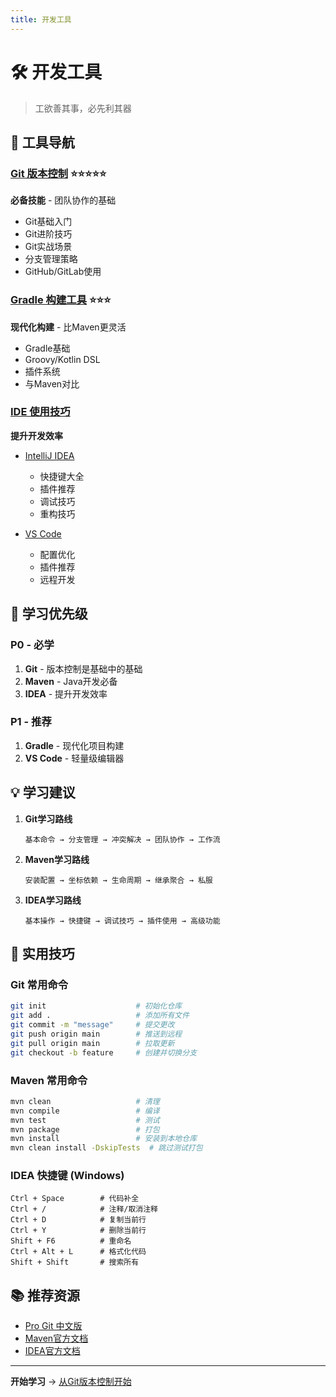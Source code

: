 ```yaml
---
title: 开发工具
---
```


# 🛠️ 开发工具

> 工欲善其事，必先利其器

## 📖 工具导航

### [Git 版本控制](git/) ⭐⭐⭐⭐⭐
**必备技能** - 团队协作的基础

- Git基础入门
- Git进阶技巧
- Git实战场景
- 分支管理策略
- GitHub/GitLab使用

### [Gradle 构建工具](gradle/) ⭐⭐⭐
**现代化构建** - 比Maven更灵活

- Gradle基础
- Groovy/Kotlin DSL
- 插件系统
- 与Maven对比

### [IDE 使用技巧](ide/)
**提升开发效率**

- [IntelliJ IDEA](ide/idea/)
  - 快捷键大全
  - 插件推荐
  - 调试技巧
  - 重构技巧

- [VS Code](ide/vscode/)
  - 配置优化
  - 插件推荐
  - 远程开发

## 🎯 学习优先级

### P0 - 必学
1. **Git** - 版本控制是基础中的基础
2. **Maven** - Java开发必备
3. **IDEA** - 提升开发效率

### P1 - 推荐
1. **Gradle** - 现代化项目构建
2. **VS Code** - 轻量级编辑器

## 💡 学习建议

1. **Git学习路线**
   ```
   基本命令 → 分支管理 → 冲突解决 → 团队协作 → 工作流
   ```

2. **Maven学习路线**
   ```
   安装配置 → 坐标依赖 → 生命周期 → 继承聚合 → 私服
   ```

3. **IDEA学习路线**
   ```
   基本操作 → 快捷键 → 调试技巧 → 插件使用 → 高级功能
   ```

## 🚀 实用技巧

### Git 常用命令
```bash
git init                    # 初始化仓库
git add .                   # 添加所有文件
git commit -m "message"     # 提交更改
git push origin main        # 推送到远程
git pull origin main        # 拉取更新
git checkout -b feature     # 创建并切换分支
```

### Maven 常用命令
```bash
mvn clean                   # 清理
mvn compile                 # 编译
mvn test                    # 测试
mvn package                 # 打包
mvn install                 # 安装到本地仓库
mvn clean install -DskipTests  # 跳过测试打包
```

### IDEA 快捷键 (Windows)
```
Ctrl + Space        # 代码补全
Ctrl + /            # 注释/取消注释
Ctrl + D            # 复制当前行
Ctrl + Y            # 删除当前行
Shift + F6          # 重命名
Ctrl + Alt + L      # 格式化代码
Shift + Shift       # 搜索所有
```

## 📚 推荐资源

- [Pro Git 中文版](https://git-scm.com/book/zh/v2)
- [Maven官方文档](https://maven.apache.org/)
- [IDEA官方文档](https://www.jetbrains.com/idea/documentation/)

---

**开始学习** → [从Git版本控制开始](git/)
